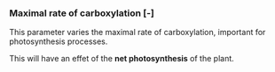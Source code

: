 

### Maximal rate of carboxylation [-]

This parameter varies the maximal rate of carboxylation, important for photosynthesis processes. 

This will have an effet of the **net photosynthesis** of the plant.  

